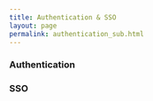 ```yaml
---
title: Authentication & SSO
layout: page
permalink: authentication_sub.html
---
```


### Authentication



### SSO


